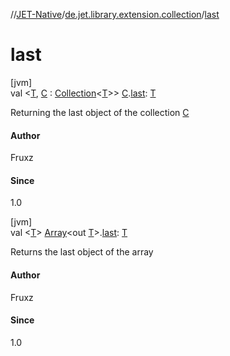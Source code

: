 //[JET-Native](../../index.md)/[de.jet.library.extension.collection](index.md)/[last](last.md)

# last

[jvm]\
val &lt;[T](last.md), [C](last.md) : [Collection](https://kotlinlang.org/api/latest/jvm/stdlib/kotlin.collections/-collection/index.html)&lt;[T](last.md)&gt;&gt; [C](last.md).[last](last.md): [T](last.md)

Returning the last object of the collection [C](last.md)

#### Author

Fruxz

#### Since

1.0

[jvm]\
val &lt;[T](last.md)&gt; [Array](https://kotlinlang.org/api/latest/jvm/stdlib/kotlin/-array/index.html)&lt;out [T](last.md)&gt;.[last](last.md): [T](last.md)

Returns the last object of the array

#### Author

Fruxz

#### Since

1.0
